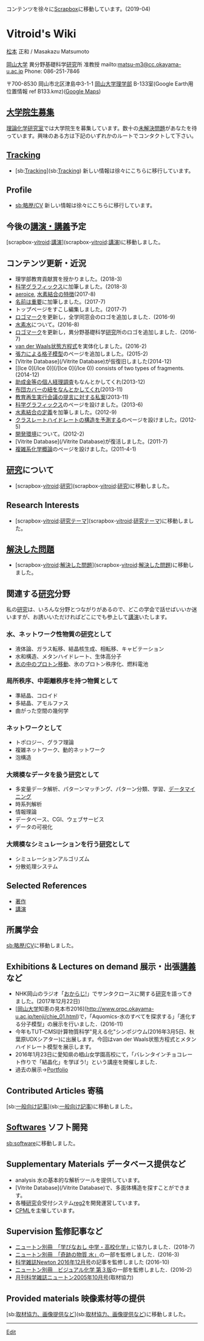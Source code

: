 ---
---
コンテンツを徐々に[Scrapbox](https://scrapbox.io/[vitroid](/vitroid))に移動しています。(2019-04)
# Vitroid's Wiki
<!-- 最近ちょっとまじめに更新しています。 -->
<!-- 岡山に移ってはや一年。岡山の街はまださっぱり不案内ですが、今後ともよろしくお願いいたします。 -->
<!-- ---- -->
[松本](/松本) 正和  / Masakazu Matsumoto

[岡山大学](/岡山大学) 異分野基礎科学[研究](/研究)所 准教授
mailto:matsu-m3@cc.okayama-u.ac.jp
Phone: 086-251-7846
<!-- Fax: 052-789-3551 -->
〒700-8530 岡山市北区津島中3-1-1
[岡山大学理学部](/岡山大学理学部) B-133室(Google Earth用位置情報 ref B133.kmz)([Google Maps](https://maps.google.com/?ll=34.68824,133.92051&z=20)) 
<!-- [研究](/研究)室をミサイル攻撃する際にご活用下さいw -->
<!-- http://www.nature.com/nature/journal/v498/n7454/images/cover_nature.jpg -->
<!-- *久々にnatureに論文が掲載されました (June 2013)→[DOI:10.1038/nature12190](DOI:10.1038/nature12190) -->
## [大学院生募集](/大学院生募集)
[理論化学研究室](/理論化学研究室)では大学院生を募集しています。数十の[未解決問題](/未解決問題)があなたを待っています。興味のある方は下記のいずれかのルートでコンタクトして下さい。
## [Tracking](/Tracking)
* [sb:[Tracking](/Tracking)](sb:[Tracking](/Tracking)) 新しい情報は徐々にこちらに移行しています。
## Profile
* [sb:略歴/CV](sb:略歴/CV) 新しい情報は徐々にこちらに移行しています。
## 今後の[講演・講義](/講演・講義)予定
[scrapbox-[vitroid](/vitroid):[講演](/講演)](scrapbox-[vitroid](/vitroid):[講演](/講演))に移動しました。

## コンテンツ更新・近況
* 理学部教育貢献賞を授かりました。(2018-3)
* [科学グラフィックス](/科学グラフィックス)に加筆しました。(2018-3)
* [aeroice](/aeroice), [水素結合の特徴](/水素結合の特徴)(2017-8)
* [名前は重要](/名前は重要)に加筆しました。(2017-7)
* トップページをすこし編集しました。(2017-7)
* [ロゴマーク](/ロゴマーク)を更新し，全学同窓会のロゴを追加しました．(2016-9)
* [水素水](/水素水)について。(2016-8)
* [ロゴマーク](/ロゴマーク)を更新し，異分野基礎科学[研究](/研究)所のロゴを追加しました．(2016-7)
* [van der Waals状態方程式](http://www.thingiverse.com/thing:1332635)を実体化しました。(2016-2)
* [張力による格子模型](/張力による格子模型)のページを追加しました。(2015-2)
* [Vitrite Database](/Vitrite Database)が仮復旧しました(2014-12)
* [[Ice 0](/Ice 0)](/[Ice 0](/Ice 0)) consists of two types of fragments.(2014-12)
* [助成金等の個人経理調査](/助成金等の個人経理調査)もなんとかしてくれ(2013-12)
* [布団カバーの紐をなんとかしてくれ](/布団カバーの紐をなんとかしてくれ)(2013-11)
* [教育再生実行会議の提言に対する私案](/教育再生実行会議の提言に対する私案)(2013-11)
* [科学グラフィックス](/科学グラフィックス)のページを設けました。(2013-6)
* [水素結合の定義](/水素結合の定義)を加筆しました。(2012-9)
* [クラスレートハイドレートの構造を予測する](/クラスレートハイドレートの構造を予測する)のページを設けました。(2012-5)
* [開発環境](/開発環境)について。(2012-2)
* [Vitrite Database](/Vitrite Database)が復活しました。(2011-7)
* [複雑系化学概論](/複雑系化学概論)のページを設けました。(2011-4-1)
<!-- *[教養物理化学](/教養物理化学)、[化学数学II](/化学数学II)のページを設けました。(2010-11-1) -->
<!-- *[水は迷路を解ける!](/水は迷路を解ける!)に、実証[動画](/動画)を掲載しました。(2010-10-5) -->
<!-- *[化学演習](/化学演習)を更新しました。(2010-5-21) -->
<!-- *[ゲスト分子配置からみたハイドレート構造](/ゲスト分子配置からみたハイドレート構造)を更新しました。(2010-5-21) -->
## [研究](/研究)について
* [scrapbox-[vitroid](/vitroid):[研究](/研究)](scrapbox-[vitroid](/vitroid):[研究](/研究))に移動しました。
## Research Interests
* [scrapbox-[vitroid](/vitroid):[研究テーマ](/研究テーマ)](scrapbox-[vitroid](/vitroid):[研究テーマ](/研究テーマ))に移動しました。
## [解決した問題](/解決した問題)
* [scrapbox-[vitroid](/vitroid):[解決した問題](/解決した問題)](scrapbox-[vitroid](/vitroid):[解決した問題](/解決した問題))に移動しました。
## 関連する[研究](/研究)分野
私の[研究](/研究)は、いろんな分野とつながりがあるので、どこの学会で話せばいいか迷いますが、お誘いいただければどこにでも参上して[講演](/講演)いたします。
### 水、ネットワーク性物質の[研究](/研究)として
* 液体論、ガラス転移、結晶核生成、相転移、キャビテーション
* 水和構造、メタンハイドレート、生体高分子
* [氷の中のプロトン移動](/氷の中のプロトン移動)、氷のプロトン秩序化、燃料電池
### 局所秩序、中距離秩序を持つ物質として
* 準結晶、コロイド
* 多結晶、アモルファス
* 曲がった空間の幾何学
### ネットワークとして
* トポロジー、グラフ理論
* 複雑ネットワーク、動的ネットワーク
* 泡構造
### 大規模なデータを扱う[研究](/研究)として
* 多変量データ解析、パターンマッチング、パターン分類、学習、[データマイニング](/データマイニング)
* 時系列解析
* 情報理論
* データベース、CGI、ウェブサービス
* データの可視化
### 大規模なシミュレーションを行う[研究](/研究)として
* シミュレーションアルゴリズム
* 分散処理システム
## Selected References
* [著作](/著作)
* [講演](/講演)
## 所属学会
[sb:略歴/CV](sb:略歴/CV)に移動しました。
## Exhibitions & Lectures on demand 展示・出張[講義](/講義)など
* NHK岡山のラジオ「[おからじ!](https://www.nhk.or.jp/okayama/program/okaradi/)」でサンタクロースに関する[研究](/研究)を語ってきました。(2017年12月22日)
* [[岡山大学](/岡山大学)知恵の見本市2016](http://www.orpc.okayama-u.ac.jp/tenji/chie_01.html)で，「Aquomics-水のすべてを探求する」「進化する分子模型」の展示を行いました．(2016-11)
* 今年もTUT-CMSI計算物質科学"見える化"シンポジウム(2016年3月5日、秋葉原UDXシアター)に出展します。今回はvan der Waals状態方程式とメタンハイドレート模型を展示します。
* 2016年1月23日に愛知県の椙山女学園高校にて，「バレンタインチョコレート作りで「結晶化」を学ぼう!」という講座を開催しました．
* 過去の展示→[Portfolio](/Portfolio)
## Contributed Articles 寄稿
[sb:[一般向け記事](/一般向け記事)](sb:[一般向け記事](/一般向け記事))に移動しました。
## [Softwares](/Softwares) ソフト開発
[sb:software](sb:software)に移動しました。
## Supplementary Materials データベース提供など
* analysis 水の基本的な解析ツールを提供しています。
* [Vitrite Database](/Vitrite Database)で、多面体構造を探すことができます。
* 各種[研究](/研究)会受付システム[reg2](/reg2)を開発運営しています。
* [CPML](/CPML)を主催しています。
## Supervision 監修記事など
* [ニュートン別冊　「学びなおし 中学・高校化学」](http://amzn.asia/cdj65qL)に協力しました．(2018-7)
* [ニュートン別冊　「奇跡の物質 水」](http://amzn.asia/dFdRsPc)の一部を監修しました．(2016-3)
* [科学雑誌Newton 2016年12月号](http://amzn.asia/f9pjcpV)の記事を監修しました (2016-10)
* [ニュートン別冊　ビジュアル化学 第３版](http://www.newtonpress.co.jp/separate/back_chemistry/mook_160225.html)の一部を監修しました．(2016-2)
* [月刊科学雑誌ニュートン2005年10月号](http://www.newtonpress.co.jp/science/newton/back/back05/n0510.html)(取材協力)
## Provided materials 映像素材等の提供
[sb:[取材協力、画像提供など](/取材協力、画像提供など)](sb:[取材協力、画像提供など](/取材協力、画像提供など))に移動しました。


----
[Edit](https://github.com/vitroid/vitroid.github.io/edit/master/MD/FrontPage.md)
